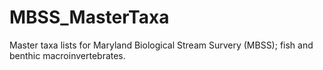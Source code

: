 # MBSS_MasterTaxa
Master taxa lists for Maryland Biological Stream Survery (MBSS); fish and benthic macroinvertebrates.
